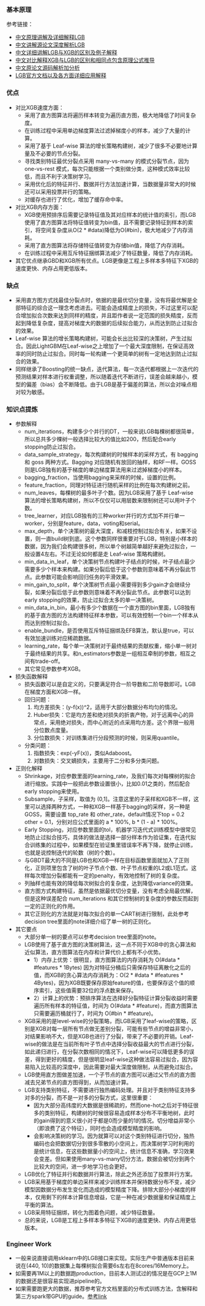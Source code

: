 ### 基本原理
参考链接：
- [中文原理讲解及详细解释LGB](https://zhuanlan.zhihu.com/p/99069186)
- [中文讲解源论文深度解析LGB](https://blog.csdn.net/anshuai_aw1/article/details/83048709)
- [中文详细讲解LGB与XGB的区别及例子解释](https://zhuanlan.zhihu.com/p/366952043)
- [中文对比解释XGB与LGB的区别和相同点包含原理公式推导](https://zhuanlan.zhihu.com/p/87885678)
- [中文原论文源码解析加分析](https://mp.weixin.qq.com/s/XxFHmxV4_iDq8ksFuZM02w)
- [LGB官方文档以及各方面详细应用解释](https://lightgbm.readthedocs.io/en/stable/index.html)
### 优点
- 对比XGB速度方面：
  - 采用了直方图算法将遍历样本转变为遍历直方图，极大地降低了时间复杂度。
  - 在训练过程中采用单边梯度算法过滤掉梯度小的样本，减少了大量的计算。
  - 采用了基于 Leaf-wise 算法的增长策略构建树，减少了很多不必要地计算量及不必要的节点分裂。
  - 寻找类别特征最优分裂点采用 many-vs-many 的模式分裂节点，因为one-vs-rest 模式，每次只能根据一个类别做分类，这种模式效率比较低，而且不利于决策树学习。
  - 采用优化后的特征并行、数据并行方法加速计算，当数据量非常大的时候还可以采用投票并行的策略。
  - 对缓存也进行了优化，增加了缓存命中率。
- 对比XGB内存方面：
  - XGB使用预排序后需要记录特征值及其对应样本的统计值的索引，而LGB使用了直方图算法将特征值转变为bin值，且不需要记录特征到样本的索引，将空间复杂度从O(2 * #data)降低为O(#bin)，极大地减少了内存消耗。
  - 采用了直方图算法将存储特征值转变为存储bin值，降低了内存消耗。
  - 在训练过程中采用互斥特征捆绑算法减少了特征数量，降低了内存消耗。
- 其它优点继承GBD和XGB所有优点。LGB更像是工程上多样本多特征下XGB的速度更快、内存占用更低版本。
### 缺点
- 采用直方图方式找最佳分裂点时，依据的是最优切分变量，没有将最优解是全部特征的综合这一理念考虑进去。可能会造成精度上的损失，不过这里可以配合增加拟合次数来达到同样的精度，并且距作者说一定范围的损失精度，反而起到降低复杂度，提高对梯度大的数据的后续拟合能力，从而达到防止过拟合的效果。
- Leaf-wise 算法的增长策略构建树，可能会长出比较深的决策树，产生过拟合。因此LightGBM在Leaf-wise之上增加了一个最大深度限制，在保证高效率的同时防止过拟合。同时每一轮构建一个更简单的树有一定地达到防止过拟合的效果。
- 同样继承了Boosting的统一缺点，迭代算法，每一次迭代都根据上一次迭代的预测结果对样本进行权重调整，所以随着迭代不断进行，误差会越来越小，模型的偏差（bias）会不断降低。由于LGB是基于偏差的算法，所以会对噪点相对较为敏感。
### 知识点提炼
- 参数解释
  - num_iterations，构建多少个并行的DT，一般来说LGB每棵树都很简单，所以总共多少棵树一般选择比较大的值比如200，然后配合early stopping防止过拟合。
  - data_sample_strategy，每次构建树的时候样本的采样方式，有 bagging 和 goss 两种方式。Bagging 对应随机有放回的抽样，和RF一样。GOSS 则是LGB独有的基于梯度的单边梯度算法用来过滤掉梯度小的样本。
  - bagging_fraction，当使用bagging来采样的时候，设置的比例。
  - feature_fraction，同理对特征进行随机采样的比例在每次构建树之前。
  - num_leaves，每棵树的最多叶子个数。因为LGB采用了基于 Leaf-wise 算法的增长策略构建树，所以不仅仅可以用层数来限制树还可以用叶子个数。
  - tree_learner，对应LGB独有的三种worker并行的方式加不并行单一worker，分别是feature，data，voting和serial。
  - max_depth，单个决策树的最大深度，和减枝控制过拟合有关，如果不设置，则一直build树到底。这个参数同样很重要对于LGB，特别是小样本的数据，因为我们会构建很多树，所以单个树越简单越好来避免过拟合，一般设置4左右。不过无论如何都是走 Leaf-wise 策略构建树。
  - min_data_in_leaf，单个决策树节点构建叶子结点的时候，叶子结点最少需要多少个样本来构建。如果分裂后低于这个参数则意味着不再分裂此节点。此参数可能会影响回归任务的平滑效果。
  - min_gain_to_split，单个决策树节点最小需要得到多少gain才会继续分裂，如果分裂后低于此参数则意味着不再分裂此节点。此参数可以达到early stopping的效果，防止过拟合太多的单一决策树。
  - min_data_in_bin，最小有多少个数据在一个直方图的bin里面，LGB独有的基于直方图的方法构建特征样本参数，可以有效控制一个bin一个样本从而达到控制过拟合。
  - enable_bundle，是否使用互斥特征捆绑及EFB算法，默认是true，可以有效加速训练对应稀疏数据。
  - learning_rate，每个单一决策树对于最终结果的贡献权重，缩小单一树对于最终结果的共享。和n_estimators参数是一组相互牵制的参数，相互之间有trade-off。
  - 其它常见参数参考XGB。
- 损失函数解释
  - 损失函数可以是自定义的，只要满足符合一阶导数和二阶导数即可。LGB在梯度方面和XGB一样。
  - 回归问题：
    1. 均方差损失：(y-f(x))^2，适用于大部分数据分布均匀的情况。
    2. Huber损失：它是均方差和绝对损失的折衷产物，对于远离中心的异常点，采用绝对损失，而中心附近的点采用均方差。这个界限一般用分位数点度量。
    3. 分位数损失：对训练集进行分段预测的时候，则采用quantile。
  - 分类问题：
    1. 指数损失：exp(-yF(x))，类似Adaboost。
    2. 对数损失：交叉嫡损失，主要用于二分和多分类问题。
- 正则化解释
  - Shrinkage，对应参数里面的learning_rate，及我们每次对每棵树的拟合进行缩放。实践中一般把此参数设置很小，比如0.01之类的，然后配合early stopping来使用。
  - Subsample，子采样，取值为 (0,1]。注意这里的子采样和XGB不一样，这里可以选择两种方式，一种和XGB一样基于bagging的采样，另一种是GOSS，需要设置 top_rate 和 other_rate，default情况下top = 0.2 other = 0.1，分别对应公式里面的 a * 100%, b * (1 - a) * 100%。
  - Early Stopping，对应参数里面的tol，机器学习迭代式训练模型中很常见地防止过拟合技巧，具体的做法是选择一部分样本作为验证集，在迭代拟合训练集的过程中，如果模型在验证集里错误率不再下降，就停止训练，也就是说控制迭代的轮数（树的个数）。
  - 与GBDT最大的不同是LGB也和XGB一样在目标函数里面就加入了正则化，正则项里包含了树的叶子节点个数、叶子节点权重的L2或L1范式。这样每次增加分裂都能有一定的penalty，有效地控制了树的复杂度。
  - 列抽样也能有效的降低每次树拟合的复杂度，达到降低variance的效果。
  - 直方图方式构建特征，虽然是依据最优切分变量，没有考虑全局最优解，但是这种误差配合 num_iterations 和其它控制树的复杂度的参数反而起到一定的正则化的作用。
  - 其它正则化的方法就是对每次拟合的单一CART树进行限制，此处参考decision tree里面的note详细介绍了单一树的正则化。
- 其它要点 
  - 大部分单一树的要点可以参考decision tree里面的note。
  - LGB使用了基于直方图的决策树算法，这一点不同于XGB中的贪心算法和近似算法，直方图算法在内存和计算代价上都有不小优势。
    - 1）内存上优势：很明显，直方图算法的内存消耗为 O(#data * #features * 1Bytes) 因为对特征分桶后只需保存特征离散化之后的值，而XGB的贪心算法内存消耗为：O(2 * #data * #features * 4Bytes)，因为XGB既要保存原始feature的值，也要保存这个值的顺序索引，这些值需要32位的浮点数来保存。
    - 2）计算上的优势：预排序算法在选择好分裂特征计算分裂收益时需要遍历所有样本的特征值，时间为 O(#data * #feature)，而直方图算法只需要遍历桶就行了，时间为 O(#bin * #feature)。
  - XGB采用的是level-wise的分裂策略，而LGB采用了leaf-wise的策略，区别是XGB对每一层所有节点做无差别分裂，可能有些节点的增益非常小，对结果影响不大，但是XGB也进行了分裂，带来了不必要的开销。Leaf-wise的做法是在当前所有叶子节点中选择分裂收益最大的节点进行分裂，如此递归进行，在分裂次数相同的情况下，Leaf-wise可以降低更多的误差，得到更好的精度，但是很明显leaf-wise这种做法容易过拟合，因为容易陷入比较高的深度中，因此需要对最大深度做限制，从而避免过拟合。
  - LGB使用直方图做差加速，一个子节点的直方图可以通过父节点的直方图减去兄弟节点的直方图得到，从而加速计算。
  - LGB支持类别特征，不需要进行独热编码处理。并且对于类别特征支持多对多的分裂，而不是一对多的分裂方式，这里很重要：
    - 因为大部分高纬度的大数据是很稀疏的，然而one-hot之后对于特征很多的类别特征，构建树的时候很容易造成样本分布不平衡地树，此时的gain得到的意义很小对于都是0而少量的1的情况。切分增益非常小（即浪费了这个特征），同时也会造成模型精度的影响。
    - 会影响决策树的学习。因为就算可以对这个类别特征进行切分，独热编码也会把数据切分到很多零散的小空间上，而决策树学习时利用的是统计信息，在这些数据量小的空间上，统计信息不准确，学习效果会变差。但如果使用many-vs-many切分方法，数据会被切分到两个比较大的空间，进一步地学习也会更好。
  - LGB优化了特征并行和数据并行算法，除此之外还添加了投票并行方案。
  - LGB采用基于梯度的单边采样来减少训练样本并保持数据分布不变，减少模型因数据分布发生变化而造成的模型精度下降。排除大部分小梯度的样本，仅用剩下的样本计算信息增益，它是一种在减少数据量和保证精度上平衡的算法。
  - LGB采用特征捆绑，转化为图着色问题，减少特征数量。
  - 总的来说，LGB是工程上多样本多特征下XGB的速度更快、内存占用更低版本。
### Engineer Work
- 一般来说直接调用sklearn中的LGB接口来实现。实际生产中普通版本目前来说在(440, 10)的数据集上每棵树拟合需要6s左右在8cores/16Memory上。
- 如需要再1M以上的数据跑production，目前本人测试过的情况是在GCP上1M的数据还是很容易实现进pipeline的。
- 如果需要跑更大的数据，推荐参考官方文档里面的分布式训练方法，含解释和第三方spark带GPU的guide。[参考link](https://lightgbm.readthedocs.io/en/latest/Parallel-Learning-Guide.html)